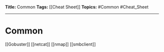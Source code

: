 **Title:** Common
**Tags:** [[Cheat Sheet]]
**Topics:** #Common #Cheat_Sheet 

---
# Common
[[Gobuster]]
[[netcat]]
[[nmap]]
[[smbclient]]
